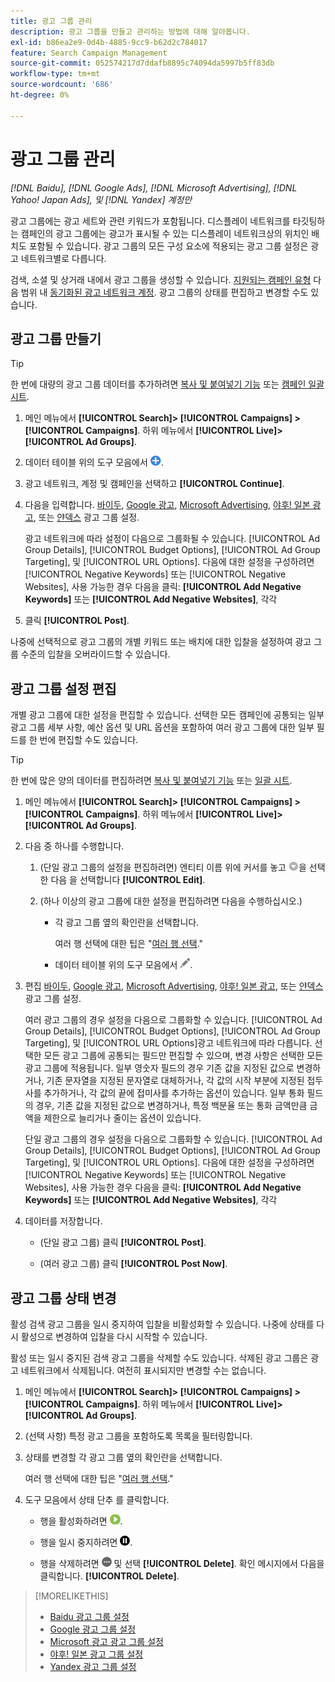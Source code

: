```yaml
---
title: 광고 그룹 관리
description: 광고 그룹을 만들고 관리하는 방법에 대해 알아봅니다.
exl-id: b86ea2e9-0d4b-4885-9cc9-b62d2c784017
feature: Search Campaign Management
source-git-commit: 052574217d7ddafb8895c74094da5997b5ff83db
workflow-type: tm+mt
source-wordcount: '686'
ht-degree: 0%

---
```


# 광고 그룹 관리

*[!DNL Baidu], [!DNL Google Ads], [!DNL Microsoft Advertising], [!DNL Yahoo! Japan Ads], 및 [!DNL Yandex] 계정만*

광고 그룹에는 광고 세트와 관련 키워드가 포함됩니다. 디스플레이 네트워크를 타깃팅하는 캠페인의 광고 그룹에는 광고가 표시될 수 있는 디스플레이 네트워크상의 위치인 배치도 포함될 수 있습니다. 광고 그룹의 모든 구성 요소에 적용되는 광고 그룹 설정은 광고 네트워크별로 다릅니다.

검색, 소셜 및 상거래 내에서 광고 그룹을 생성할 수 있습니다. [지원되는 캠페인 유형](/help/search-social-commerce/introduction/supported-inventory.md) 다음 범위 내 [동기화된 광고 네트워크 계정](/help/search-social-commerce/campaign-management/accounts/ad-network-account-about.md). 광고 그룹의 상태를 편집하고 변경할 수도 있습니다.

## 광고 그룹 만들기

>[!TIP]
>
>한 번에 대량의 광고 그룹 데이터를 추가하려면 [복사 및 붙여넣기 기능](/help/search-social-commerce/campaign-management/campaigns/copy-paste.md) 또는 [캠페인 일괄 시트](/help/search-social-commerce/campaign-management/bulksheets/bulksheet-about.md).

1. 메인 메뉴에서 **[!UICONTROL Search]> [!UICONTROL Campaigns] >[!UICONTROL Campaigns]**. 하위 메뉴에서 **[!UICONTROL Live]>[!UICONTROL Ad Groups]**.

1. 데이터 테이블 위의 도구 모음에서 ![만들기](/help/search-social-commerce/assets/add.png "만들기").

1. 광고 네트워크, 계정 및 캠페인을 선택하고 **[!UICONTROL Continue]**.

1. 다음을 입력합니다. [바이두](/help/search-social-commerce/campaign-management/campaigns/ad-group-settings-baidu.md), [Google 광고](/help/search-social-commerce/campaign-management/campaigns/ad-group-settings-google.md), [Microsoft Advertising](/help/search-social-commerce/campaign-management/campaigns/ad-group-settings-microsoft.md), [야후! 일본 광고](/help/search-social-commerce/campaign-management/campaigns/ad-group-settings-yahoo-japan.md), 또는 [얀덱스](/help/search-social-commerce/campaign-management/campaigns/ad-group-settings-yandex.md) 광고 그룹 설정.

   광고 네트워크에 따라 설정이 다음으로 그룹화될 수 있습니다. [!UICONTROL Ad Group Details], [!UICONTROL Budget Options], [!UICONTROL Ad Group Targeting], 및 [!UICONTROL URL Options]. 다음에 대한 설정을 구성하려면 [!UICONTROL Negative Keywords] 또는 [!UICONTROL Negative Websites], 사용 가능한 경우 다음을 클릭: **[!UICONTROL Add Negative Keywords]** 또는 **[!UICONTROL Add Negative Websites]**, 각각

1. 클릭 **[!UICONTROL Post]**.

나중에 선택적으로 광고 그룹의 개별 키워드 또는 배치에 대한 입찰을 설정하여 광고 그룹 수준의 입찰을 오버라이드할 수 있습니다.

## 광고 그룹 설정 편집

개별 광고 그룹에 대한 설정을 편집할 수 있습니다. 선택한 모든 캠페인에 공통되는 일부 광고 그룹 세부 사항, 예산 옵션 및 URL 옵션을 포함하여 여러 광고 그룹에 대한 일부 필드를 한 번에 편집할 수도 있습니다.

>[!TIP]
>
>한 번에 많은 양의 데이터를 편집하려면 [복사 및 붙여넣기 기능](/help/search-social-commerce/campaign-management/campaigns/copy-paste.md) 또는 [일괄 시트](/help/search-social-commerce/campaign-management/bulksheets/bulksheet-about.md).

1. 메인 메뉴에서 **[!UICONTROL Search]> [!UICONTROL Campaigns] >[!UICONTROL Campaigns]**. 하위 메뉴에서 **[!UICONTROL Live]>[!UICONTROL Ad Groups]**.

1. 다음 중 하나를 수행합니다.

   1. (단일 광고 그룹의 설정을 편집하려면) 엔티티 이름 위에 커서를 놓고 ![메뉴 아이콘](/help/search-social-commerce/assets/arrow-dropdown-menu.png "메뉴 아이콘")을 선택한 다음 을 선택합니다 **[!UICONTROL Edit]**.

   1. (하나 이상의 광고 그룹에 대한 설정을 편집하려면 다음을 수행하십시오.)

      * 각 광고 그룹 옆의 확인란을 선택합니다.

        여러 행 선택에 대한 팁은 &quot;[여러 행 선택](/help/search-social-commerce/common-tasks/navigation-editing-selection/multiple-rows-select.md).&quot;

      * 데이터 테이블 위의 도구 모음에서 ![편집](/help/search-social-commerce/assets/edit.png "편집").

1. 편집 [바이두](/help/search-social-commerce/campaign-management/campaigns/ad-group-settings-baidu.md), [Google 광고](/help/search-social-commerce/campaign-management/campaigns/ad-group-settings-google.md), [Microsoft Advertising](/help/search-social-commerce/campaign-management/campaigns/ad-group-settings-microsoft.md), [야후! 일본 광고](/help/search-social-commerce/campaign-management/campaigns/ad-group-settings-yahoo-japan.md), 또는 [얀덱스](/help/search-social-commerce/campaign-management/campaigns/ad-group-settings-yandex.md) 광고 그룹 설정.

   여러 광고 그룹의 경우 설정을 다음으로 그룹화할 수 있습니다. [!UICONTROL Ad Group Details], [!UICONTROL Budget Options], [!UICONTROL Ad Group Targeting], 및 [!UICONTROL URL Options]광고 네트워크에 따라 다릅니다. 선택한 모든 광고 그룹에 공통되는 필드만 편집할 수 있으며, 변경 사항은 선택한 모든 광고 그룹에 적용됩니다. 일부 영숫자 필드의 경우 기존 값을 지정된 값으로 변경하거나, 기존 문자열을 지정된 문자열로 대체하거나, 각 값의 시작 부분에 지정된 접두사를 추가하거나, 각 값의 끝에 접미사를 추가하는 옵션이 있습니다. 일부 통화 필드의 경우, 기존 값을 지정된 값으로 변경하거나, 특정 백분율 또는 통화 금액만큼 금액을 제한으로 늘리거나 줄이는 옵션이 있습니다.

   단일 광고 그룹의 경우 설정을 다음으로 그룹화할 수 있습니다. [!UICONTROL Ad Group Details], [!UICONTROL Budget Options], [!UICONTROL Ad Group Targeting], 및 [!UICONTROL URL Options]. 다음에 대한 설정을 구성하려면 [!UICONTROL Negative Keywords] 또는 [!UICONTROL Negative Websites], 사용 가능한 경우 다음을 클릭: **[!UICONTROL Add Negative Keywords]** 또는 **[!UICONTROL Add Negative Websites]**, 각각

1. 데이터를 저장합니다.

   * (단일 광고 그룹) 클릭 **[!UICONTROL Post]**.

   * (여러 광고 그룹) 클릭 **[!UICONTROL Post Now]**.

## 광고 그룹 상태 변경

활성 검색 광고 그룹을 일시 중지하여 입찰을 비활성화할 수 있습니다. 나중에 상태를 다시 활성으로 변경하여 입찰을 다시 시작할 수 있습니다.

활성 또는 일시 중지된 검색 광고 그룹을 삭제할 수도 있습니다. 삭제된 광고 그룹은 광고 네트워크에서 삭제됩니다. 여전히 표시되지만 변경할 수는 없습니다.

1. 메인 메뉴에서 **[!UICONTROL Search]> [!UICONTROL Campaigns] >[!UICONTROL Campaigns]**. 하위 메뉴에서 **[!UICONTROL Live]>[!UICONTROL Ad Groups]**.

1. (선택 사항) 특정 광고 그룹을 포함하도록 목록을 필터링합니다.

1. 상태를 변경할 각 광고 그룹 옆의 확인란을 선택합니다.

   여러 행 선택에 대한 팁은 &quot;[여러 행 선택](/help/search-social-commerce/common-tasks/navigation-editing-selection/multiple-rows-select.md).&quot;

1. 도구 모음에서 상태 단추 를 클릭합니다.
   * 행을 활성화하려면 ![활성화](/help/search-social-commerce/assets/activate.png "활성화").

   * 행을 일시 중지하려면 ![일시 중지](/help/search-social-commerce/assets/pause.png "일시 중지").

   * 행을 삭제하려면 ![자세히](/help/search-social-commerce/assets/more.png "자세히") 및 선택 **[!UICONTROL Delete]**. 확인 메시지에서 다음을 클릭합니다. **[!UICONTROL Delete]**.

>[!MORELIKETHIS]
>
>* [Baidu 광고 그룹 설정](/help/search-social-commerce/campaign-management/campaigns/ad-group-settings-baidu.md)
>* [Google 광고 그룹 설정](/help/search-social-commerce/campaign-management/campaigns/ad-group-settings-google.md)
>* [Microsoft 광고 광고 그룹 설정](/help/search-social-commerce/campaign-management/campaigns/ad-group-settings-microsoft.md)
>* [야후! 일본 광고 그룹 설정](/help/search-social-commerce/campaign-management/campaigns/ad-group-settings-yahoo-japan.md)
>* [Yandex 광고 그룹 설정](/help/search-social-commerce/campaign-management/campaigns/ad-group-settings-yandex.md)
